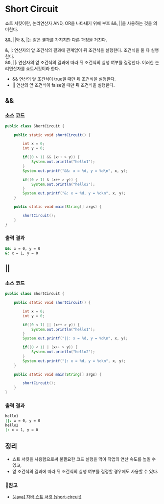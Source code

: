 # Short Circuit
쇼트 서킷이란, 논리연산자 AND, OR을 나타내기 위해 부호 &&, ||을 사용하는 것을 의미한다.
  
&&, ||와 &, |는 같은 결과를 가지지만 다른 과정을 거친다.
  
&, |: 연산자의 앞 조건식의 결과에 관계없이 뒤 조건식을 실행한다. 조건식을 둘 다 실행한다.  
&&, ||: 연산자의 앞 조건식의 결과에 따라 뒤 조건식의 실행 여부를 결정한다. 이러한 논리연산자를 쇼트서킷이라 한다.
- && 연산의 앞 조건식이 true일 때만 뒤 조건식을 실행한다.
- || 연산의 앞 조건식이 false일 때만 뒤 조건식을 실행한다.

## &&
### 소스 코드
```java
public class ShortCircuit {

    public static void shortCircuit() {

        int x = 0;
        int y = 0;

        if((0 > 1) && (x++ > y)) {
            System.out.println("hello1");
        }
        System.out.printf("&&: x = %d, y = %d\n", x, y);

        if((0 > 1) & (x++ > y)) {
            System.out.println("hello2");
        }
        System.out.printf("&: x = %d, y = %d\n", x, y);
    }

    public static void main(String[] args) {

        shortCircuit();
    }
}
```
### 출력 결과
```bash
&&: x = 0, y = 0
&: x = 1, y = 0
```

## ||
### 소스 코드
```java
public class ShortCircuit {

    public static void shortCircuit() {

        int x = 0;
        int y = 0;

        if((0 < 1) || (x++ > y)) {
            System.out.println("hello1");
        }
        System.out.printf("||: x = %d, y = %d\n", x, y);

        if((0 < 1) | (x++ > y)) {
            System.out.println("hello2");
        }
        System.out.printf("|: x = %d, y = %d\n", x, y);
    }

    public static void main(String[] args) {

        shortCircuit();
    }
}
```
### 출력 결과
```bash
hello1
||: x = 0, y = 0
hello2
|: x = 1, y = 0
```

## 정리
- 쇼트 서킷을 사용함으로써 불필요한 코드 실행을 막아 작업의 연산 속도를 높일 수 있고,
- 앞 조건식의 결과에 따라 뒤 조건식의 실행 여부를 결정할 경우에도 사용할 수 있다.

### 📗참고
- [[Java] 자바 쇼트 서킷 (short-circuit)](https://junior-datalist.tistory.com/214)